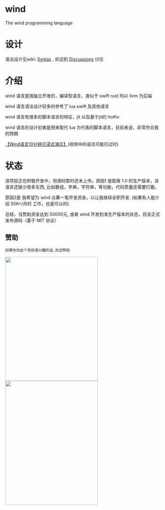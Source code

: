 # wind
The wind programming language

# 设计
语法设计见wiki: [Syntax](https://github.com/julywind168/wind/wiki/Syntax)
, 欢迎到 [Discussions](https://github.com/julywind168/wind/discussions) 讨论


# 介绍
wind 语言是我独立开发的，编译型语言，类似于 swift rust 均以 llvm 为后端

wind 语言语法设计较多的参考了 lua swift 及其他语言

wind 语言有很多的脚本语言的特征，jit 以及基于jit的 hotfix

wind 语言的设计初衷是用来取代 lua 为代表的脚本语言，目前来说，非常符合我的预期

[【Wind语言10分钟沉浸式演示】](https://www.bilibili.com/video/BV1TTgXeLEZm/?share_source=copy_web&vd_source=2222e526faccca1d956aefc8ebbeb59b)(视频中的语法可能已过时)

# 状态

该项目正在积极开发中，但源码暂时还未上传。原因1 是距离 1.0 的生产版本，该语言还缺少很多东西, 比如数组，字典，字符串，等功能，代码质量还需要打磨。

原因2是 我希望为 wind 众筹一笔开发资金，以让我继续全职开发. (如果有人能介绍 50K+/月的 工作，也是可以的). 

总结，当赞助资金达到 50000元, 或者 wind 开发到准生产版本的状态，将会正式发布源码（基于 MIT 协议）


## 赞助
```
如果你对这个项目感兴趣的话,欢迎赞助
```
<img src="https://github.com/julywind168/wind/wiki/img/wechatpay.png" align="left" height="400" width="300">
<img src="https://github.com/julywind168/wind/wiki/img/alipay.png" height="400" width="300">